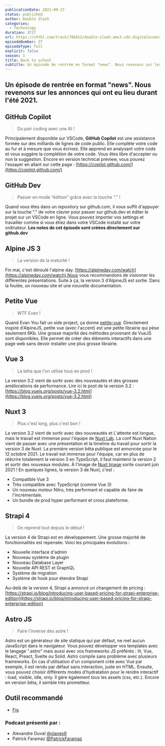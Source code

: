 ```yaml
---
publicationDate: 2021-09-17
status: published
author: Double Slash
categories:
  - Technology
duration: 3717
url: https://chtbl.com/track/79E812/double-slash.ams3.cdn.digitaloceanspaces.com/DS_027_news921.mp3
episodeNumber: 27
episodeType: full
explicit: false
season: 1
title: Back to school
subtitle: Un épisode de rentrée en format "news". Nous revenons sur les annonces qui ont eu lieu durant l'été 2021.
---
```


## Un épisode de rentrée en format "news". Nous revenons sur les annonces qui ont eu lieu durant l'été 2021.

## GitHub Copilot

> Du pair coding avec une AI !

Principalement disponible sur VSCode, **GitHub Copilot** est une assistance formée sur des milliards de lignes de code public. Elle complète votre code au fur et à mesure que vous écrivez.
Elle apprend en analysant votre code et vous suggère la complétion de votre code. Vous êtes libre d'accepter ou non la suggestion.
Encore en version technical preview, vous pouvez l'essayer en allant sur cette page : [https://copilot.github.com/](https://copilot.github.com/)

## GitHub Dev

> Passer en mode “édition” grâce avec la touche "." !

Quand vous êtes dans un repository sur github.com, il vous suffit d'appuyer sur la touche "." de votre clavier pour passer sur github.dev et éditer le projet sur un VSCode en ligne.
Vous pouvez importer vos settings et travailler comme si vous étiez dans votre VSCode installé sur votre ordinateur.
**Les notes de cet épisode sont créées directement sur github.dev**

## Alpine JS 3

> La version de la maturité !

Fin mai, c'est déroulé l'alpine day. [https://alpineday.com/watch](https://alpineday.com/watch).Nous vous recommandons de visionner les différentes présentations.
Suite à ça, la version 3 d'AlpineJS est sortie. Dans la foulée, un nouveau site et une nouvelle documentation.


## Petite Vue

> WTF Evan !

Quand Evan You fait un side project, ça donne [petite-vue](https://github.com/vuejs/petite-vue).
Directement inspiré d'AlpineJS, petite vue (avec l'accent) est une petite librairie qui pèse seulement 6Kb.
Une grosse majorité des méthodes provenant de VueJS sont disponibles. Elle permet de créer des éléments interactifs dans une page web sans devoir installer une plus grosse librairie.

## Vue 3

> La bêta que l'on utilise tous en prod !

La version 3.2 vient de sortir avec des nouveautés et des grosses améliorations de performance.
Lire ici le post de la version 3.2 : [https://blog.vuejs.org/posts/vue-3.2.html](https://blog.vuejs.org/posts/vue-3.2.html)


## Nuxt 3

> Plus c'est long, plus c'est bon !

La version 3.2 vient de sortir avec des nouveautés et 	L'attente est longue, mais le travail est immense pour l'équipe de [Nuxt Lab](https://github.com/nuxtlabs).
La conf Nuxt Nation vient de passer avec une présentation et la timeline du travail pour sortir la version 3 de Nuxt.
La première version bêta publique est annoncée pour le 12 octobre 2021.
Le travail est immense pour l'équipe, car en plus de réécrire totalement la version 3 en TypeScript, il faut maintenir la version 2 et sortir des nouveaux modules. À l'image de [Nuxt Image](https://image.nuxtjs.org/) sorite courant juin 2021 !
En quelques lignes, la version 3 de Nuxt, c'est :
- Compatible Vue 3
- Très compatible avec TypeScript (comme Vue 3)
- Un nouveau moteur Nitro, très performant et capable de faire de l'incrémentale.
- Un bundle de prod hyper performant et cross plateforme.

## Strapi 4

> On reprend tout depuis le début !

La version 4 de Strapi est en développement. Une grosse majorité de fonctionnalités est repensée.
Voici les principales évolutions :
- Nouvelle interface d'admin
- Nouveau système de plugin
- Nouveau Database Layer
- Nouvelle API REST et GraphQL
- Système de migration
- Système de hook pour étendre Strapi

Au-delà de la version 4, Strapi a annoncé un changement de pricing :
 [https://strapi.io/blog/introducing-user-based-pricing-for-strapi-enterprise-edition](https://strapi.io/blog/introducing-user-based-pricing-for-strapi-enterprise-edition)

## Astro JS

> Faire l'inverse des autre !

Astro est un générateur de site statique qui par défaut, ne met aucun JavaScript dans le navigateur.
Vous pouvez développer vos templates avec le langage ".astro" mais aussi avec vos frameworks JS préférés : lit, Vue, React, Preact, Svelte ou Solid. Astro compile sans problème avec plusieurs frameworks.
En cas d'utilisation d'un component créé avec Vue par exemple, il est rendu par défaut sans interaction, juste en HTML. Ensuite, vous pouvez choisir différents modes d'hydratation pour le rendre interactif : load, visible, idle, only.
Il gère également tous les assets (css, etc.).
Encore en version bêta, il semble très prometteur.


## Outil recommandé

- [Fig](https://fig.io/)


### Podcast présenté par :

- Alexandre Duval [@xlanex6](https://twitter.com/xlanex6)
- Patrick Faramaz [@PatrickFaramaz](https://twitter.com/PatrickFaramaz)
